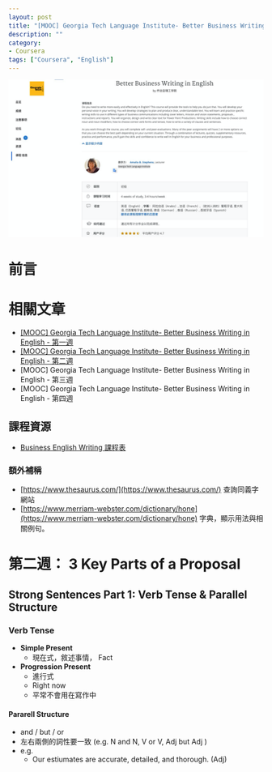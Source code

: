 ```yaml
---
layout: post
title: "[MOOC] Georgia Tech Language Institute- Better Business Writing in English - 第二週"
description: ""
category: 
- Coursera
tags: ["Coursera", "English"]
---
```


![image-20220128163717165](../images/2021/image-20220128163717165.png)

# 前言





# 相關文章

- [[MOOC] Georgia Tech Language Institute- Better Business Writing in English - 第一週](https://www.evanlin.com/moocs-eng-writing-1/)
- [[MOOC] Georgia Tech Language Institute- Better Business Writing in English - 第二週](https://www.evanlin.com/moocs-eng-writing-2/)
- [MOOC] Georgia Tech Language Institute- Better Business Writing in English - 第三週
- [MOOC] Georgia Tech Language Institute- Better Business Writing in English - 第四週

## 課程資源

- [Business English Writing 課程表](https://www.coursera.org/learn/business-writing-english/home/info)

### 額外補稱

- [https://www.thesaurus.com/](https://www.thesaurus.com/)  查詢同義字網站
- [https://www.merriam-webster.com/dictionary/hone](https://www.merriam-webster.com/dictionary/hone) 字典，顯示用法與相關例句。

# 第二週： 3 Key Parts of a Proposal

## Strong Sentences Part 1: Verb Tense & Parallel Structure

### Verb Tense

- **Simple Present**
  - 現在式，敘述事情， Fact
- **Progression Present**
  - 進行式
  - Right now
  - 平常不會用在寫作中

#### Pararell Structure

- and / but / or
- 左右兩側的詞性要一致 (e.g. N and N,  V or V, Adj but Adj )
- e.g.
  - Our estiumates are accurate, detailed, and thorough. (Adj)





